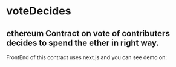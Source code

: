 # voteDecides

## ethereum Contract on vote of contributers decides to spend the ether in right way.

FrontEnd of this contract uses next.js and you can see demo on:
